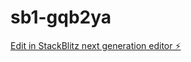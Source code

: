 # sb1-gqb2ya

[Edit in StackBlitz next generation editor ⚡️](https://stackblitz.com/~/github.com/meatboat/sb1-gqb2ya)